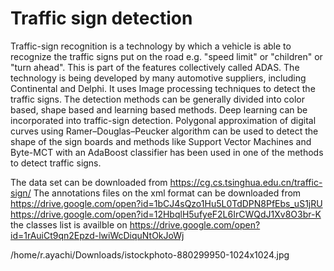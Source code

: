 # Traffic sign detection
Traffic-sign recognition is a technology by which a vehicle is able to recognize the traffic signs put on the road e.g. "speed limit" or "children" or "turn ahead". This is part of the features collectively called ADAS. The technology is being developed by many automotive suppliers, including Continental and Delphi. It uses Image processing techniques to detect the traffic signs. The detection methods can be generally divided into color based, shape based and learning based methods. 
Deep learning can be incorporated into traffic-sign detection. Polygonal approximation of digital curves using Ramer–Douglas–Peucker algorithm can be used to detect the shape of the sign boards and methods like Support Vector Machines and Byte-MCT with an AdaBoost classifier has been used in one of the methods to detect traffic signs.

The data set can be downloaded from 
https://cg.cs.tsinghua.edu.cn/traffic-sign/
The annotations files on the xml format can be downloaded from
https://drive.google.com/open?id=1bCJ4sQzo1Hu5L0TdDPN8PfEbs_uS1jRU
https://drive.google.com/open?id=12HbqlH5ufyeF2L6IrCWQdJ1Xv8O3br-K
the classes list is availble on 
https://drive.google.com/open?id=1rAuiCt9qn2Epzd-lwiWcDiquNtOkJoWj

/home/r.ayachi/Downloads/istockphoto-880299950-1024x1024.jpg

